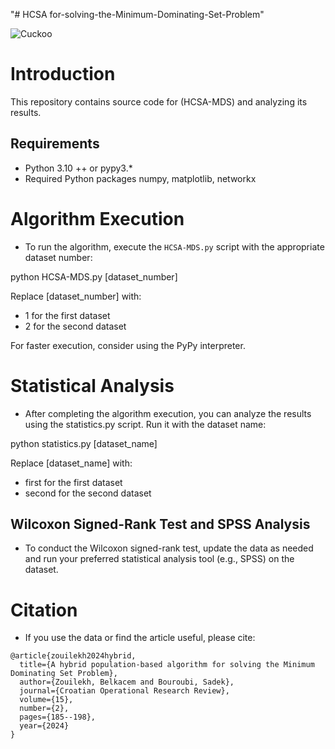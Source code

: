 "# HCSA for-solving-the-Minimum-Dominating-Set-Problem" 

![Cuckoo](https://mathworks.com/matlabcentral/mlc-downloads/downloads/30976dec-8eea-4aa6-887e-22076f83f103/dc1bd7ff-d7f2-4d02-8b64-38996815951b/images/1668951265.jpg)

# Introduction
This repository contains source code for (HCSA-MDS) and analyzing its results.

## Requirements
- Python 3.10 ++ or pypy3.* 
- Required Python packages numpy, matplotlib, networkx

# Algorithm Execution
- To run the algorithm, execute the `HCSA-MDS.py` script with the appropriate dataset number:

python HCSA-MDS.py [dataset_number]

Replace [dataset_number] with:

- 1 for the first dataset
- 2 for the second dataset

For faster execution, consider using the PyPy interpreter.

# Statistical Analysis
- After completing the algorithm execution, you can analyze the results using the statistics.py script. Run it with the dataset name:

python statistics.py [dataset_name]

Replace [dataset_name] with:

- first for the first dataset
- second for the second dataset

## Wilcoxon Signed-Rank Test and SPSS Analysis
- To conduct the Wilcoxon signed-rank test, update the data as needed and run your preferred statistical analysis tool (e.g., SPSS) on the dataset.

# Citation
- If you use the data or find the article useful, please cite:
```code
@article{zouilekh2024hybrid,
  title={A hybrid population-based algorithm for solving the Minimum Dominating Set Problem},
  author={Zouilekh, Belkacem and Bouroubi, Sadek},
  journal={Croatian Operational Research Review},
  volume={15},
  number={2},
  pages={185--198},
  year={2024}
}
